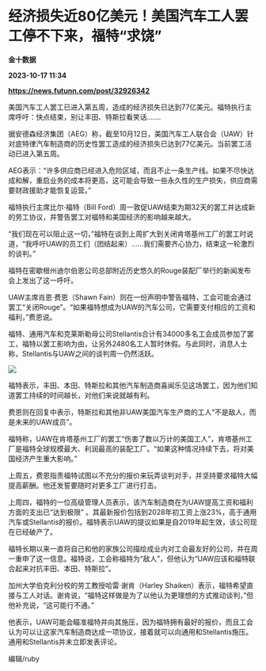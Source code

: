 # 经济损失近80亿美元！美国汽车工人罢工停不下来，福特“求饶”
**金十数据**

**2023-10-17 11:34**

**https://news.futunn.com/post/32926342**

美国汽车工人罢工已进入第五周，造成的经济损失已达到77亿美元。福特执行主席呼吁：快点结束，别让丰田、特斯拉看笑话.......

据安德森经济集团（AEG）称，截至10月12日，美国汽车工人联合会（UAW）针对底特律汽车制造商的历史性罢工造成的经济损失已达到77亿美元。当前罢工活动已进入第五周。

AEG表示：“许多供应商已经进入危险区域，而且不止一条生产线。如果不尽快达成和解，重启业务的成本将更高，这可能会导致一些永久性的生产损失，供应商需要财政援助才能恢复运营。”

福特执行主席比尔·福特（Bill Ford）周一敦促UAW结束为期32天的罢工并达成新的劳工协议，并警告罢工对福特和美国经济的影响越来越大。

“我们现在可以阻止这一切，”福特在谈到上周扩大到关闭肯塔基州工厂的罢工时说道，“我呼吁UAW的员工们（团结起来）……我们需要齐心协力，结束这一轮激烈的谈判。”

福特在密歇根州迪尔伯恩公司总部附近历史悠久的Rouge装配厂举行的新闻发布会上发出了这一呼吁。

UAW主席肖恩·费恩（Shawn Fain）则在一份声明中警告福特，工会可能会通过罢工“关闭Rouge”。“如果福特想成为UAW的汽车公司，它需要支付相应的工资和福利，”费恩说。

福特、通用汽车和克莱斯勒母公司Stellantis合计有34000多名工会成员参加了罢工，福特以罢工影响为由，让另外2480名工人暂时休假。与此同时，消息人士称，Stellantis与UAW之间的谈判周一仍然活跃。

![](https://postimg.futunn.com/16975421573039928987409.jpeg)

福特表示，丰田、本田、特斯拉和其他汽车制造商喜闻乐见这场罢工，因为他们知道罢工持续的时间越长，对他们来说就越有利。

费恩则在回复中表示，特斯拉和其他非UAW美国汽车生产商的工人“不是敌人，而是未来的UAW成员”。

福特称，UAW在肯塔基州工厂的罢工“伤害了数以万计的美国工人”，肯塔基州工厂是福特全球规模最大、利润最高的装配工厂。“如果这种情况持续下去，将对美国经济产生重大影响。”

上周五，费恩指责福特试图以不充分的报价来玩弄谈判对手，并坚持要求福特大幅提高薪酬。他还发誓要随时对更多工厂进行打击。

上周四，福特的一位高级管理人员表示，该汽车制造商在为UAW提高工资和福利方面的支出已“达到极限” 。其最新报价包括到2028年初工资上涨23%，高于通用汽车或Stellantis的报价。福特表示UAW的提议如果是自2019年起生效，该公司现在已经破产了。

福特长期以来一直将自己和他的家族公司描绘成业内对工会最友好的公司，并在周一重申了这一信息。福特说，工会称福特为“敌人”，但他认为“UAW应该和福特联合起来对抗丰田、本田、特斯拉”。

加州大学伯克利分校的劳工教授哈雷·谢肯（Harley Shaiken）表示，福特希望直接与工人对话。谢肯说，“福特这样做是为了以他认为更理想的方式推动谈判，”但他补充说，“这可能行不通。”

他表示，UAW可能会瞄准福特并向其施压，因为福特拥有最好的报价，而且工会认为可以让这家汽车制造商达成一项协议，接着就可以向通用和Stellantis施压。通用和Stellantis并未立即发表评论。

编辑/ruby